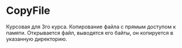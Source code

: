 # CopyFile

Курсовая для 3го курса. Копирование файла с прямым доступом к памяти. Открывается файл, выводятся его байты, он копируется в указанную директорию.
